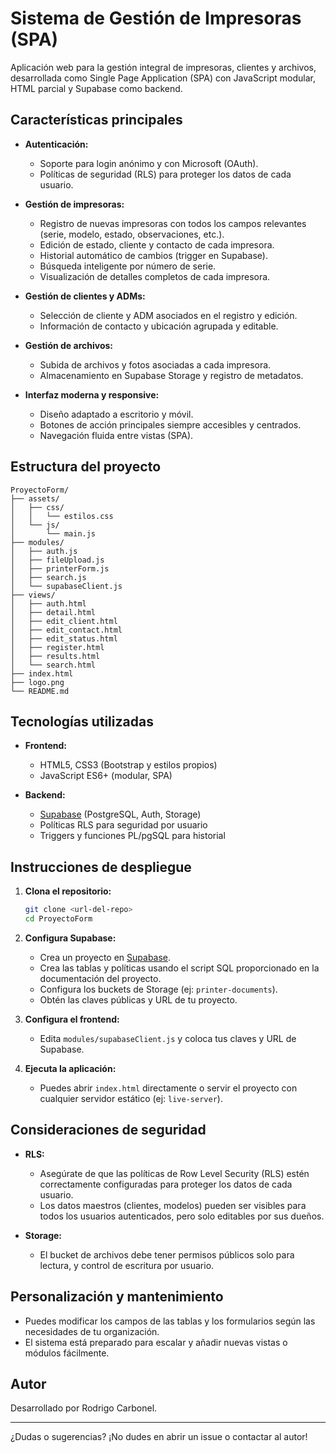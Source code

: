 # Sistema de Gestión de Impresoras (SPA)

Aplicación web para la gestión integral de impresoras, clientes y archivos, desarrollada como Single Page Application (SPA) con JavaScript modular, HTML parcial y Supabase como backend.

## Características principales

- **Autenticación:**
  - Soporte para login anónimo y con Microsoft (OAuth).
  - Políticas de seguridad (RLS) para proteger los datos de cada usuario.

- **Gestión de impresoras:**
  - Registro de nuevas impresoras con todos los campos relevantes (serie, modelo, estado, observaciones, etc.).
  - Edición de estado, cliente y contacto de cada impresora.
  - Historial automático de cambios (trigger en Supabase).
  - Búsqueda inteligente por número de serie.
  - Visualización de detalles completos de cada impresora.

- **Gestión de clientes y ADMs:**
  - Selección de cliente y ADM asociados en el registro y edición.
  - Información de contacto y ubicación agrupada y editable.

- **Gestión de archivos:**
  - Subida de archivos y fotos asociadas a cada impresora.
  - Almacenamiento en Supabase Storage y registro de metadatos.

- **Interfaz moderna y responsive:**
  - Diseño adaptado a escritorio y móvil.
  - Botones de acción principales siempre accesibles y centrados.
  - Navegación fluida entre vistas (SPA).

## Estructura del proyecto

```
ProyectoForm/
├── assets/
│   ├── css/
│   │   └── estilos.css
│   └── js/
│       └── main.js
├── modules/
│   ├── auth.js
│   ├── fileUpload.js
│   ├── printerForm.js
│   ├── search.js
│   └── supabaseClient.js
├── views/
│   ├── auth.html
│   ├── detail.html
│   ├── edit_client.html
│   ├── edit_contact.html
│   ├── edit_status.html
│   ├── register.html
│   ├── results.html
│   └── search.html
├── index.html
├── logo.png
└── README.md
```

## Tecnologías utilizadas

- **Frontend:**
  - HTML5, CSS3 (Bootstrap y estilos propios)
  - JavaScript ES6+ (modular, SPA)

- **Backend:**
  - [Supabase](https://supabase.com/) (PostgreSQL, Auth, Storage)
  - Políticas RLS para seguridad por usuario
  - Triggers y funciones PL/pgSQL para historial

## Instrucciones de despliegue

1. **Clona el repositorio:**
   ```bash
   git clone <url-del-repo>
   cd ProyectoForm
   ```

2. **Configura Supabase:**
   - Crea un proyecto en [Supabase](https://supabase.com/).
   - Crea las tablas y políticas usando el script SQL proporcionado en la documentación del proyecto.
   - Configura los buckets de Storage (ej: `printer-documents`).
   - Obtén las claves públicas y URL de tu proyecto.

3. **Configura el frontend:**
   - Edita `modules/supabaseClient.js` y coloca tus claves y URL de Supabase.

4. **Ejecuta la aplicación:**
   - Puedes abrir `index.html` directamente o servir el proyecto con cualquier servidor estático (ej: `live-server`).

## Consideraciones de seguridad

- **RLS:**
  - Asegúrate de que las políticas de Row Level Security (RLS) estén correctamente configuradas para proteger los datos de cada usuario.
  - Los datos maestros (clientes, modelos) pueden ser visibles para todos los usuarios autenticados, pero solo editables por sus dueños.

- **Storage:**
  - El bucket de archivos debe tener permisos públicos solo para lectura, y control de escritura por usuario.

## Personalización y mantenimiento

- Puedes modificar los campos de las tablas y los formularios según las necesidades de tu organización.
- El sistema está preparado para escalar y añadir nuevas vistas o módulos fácilmente.

## Autor

Desarrollado por Rodrigo Carbonel.

---

¿Dudas o sugerencias? ¡No dudes en abrir un issue o contactar al autor! 